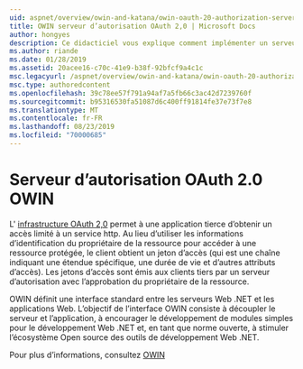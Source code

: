 ```yaml
---
uid: aspnet/overview/owin-and-katana/owin-oauth-20-authorization-server
title: OWIN serveur d’autorisation OAuth 2,0 | Microsoft Docs
author: hongyes
description: Ce didacticiel vous explique comment implémenter un serveur d’autorisation 2,0 OAuth à l’aide de l’intergiciel (middleware) OAuth OWIN. Il s’agit d’un didacticiel avancé qui outlin uniquement...
ms.author: riande
ms.date: 01/28/2019
ms.assetid: 20acee16-c70c-41e9-b38f-92bfcf9a4c1c
msc.legacyurl: /aspnet/overview/owin-and-katana/owin-oauth-20-authorization-server
msc.type: authoredcontent
ms.openlocfilehash: 39c78ee57f791a94af7a5fb66c3ac42d7239760f
ms.sourcegitcommit: b95316530fa51087d6c400ff91814fe37e73f7e8
ms.translationtype: MT
ms.contentlocale: fr-FR
ms.lasthandoff: 08/23/2019
ms.locfileid: "70000685"
---
```

# <a name="owin-oauth-20-authorization-server"></a>Serveur d’autorisation OAuth 2.0 OWIN

L' [infrastructure OAuth 2,0](http://tools.ietf.org/html/rfc6749) permet à une application tierce d’obtenir un accès limité à un service http. Au lieu d’utiliser les informations d’identification du propriétaire de la ressource pour accéder à une ressource protégée, le client obtient un jeton d’accès (qui est une chaîne indiquant une étendue spécifique, une durée de vie et d’autres attributs d’accès). Les jetons d’accès sont émis aux clients tiers par un serveur d’autorisation avec l’approbation du propriétaire de la ressource.

OWIN définit une interface standard entre les serveurs Web .NET et les applications Web. L’objectif de l’interface OWIN consiste à découpler le serveur et l’application, à encourager le développement de modules simples pour le développement Web .NET et, en tant que norme ouverte, à stimuler l’écosystème Open source des outils de développement Web .NET.

Pour plus d’informations, consultez [OWIN](http://owin.org/)
